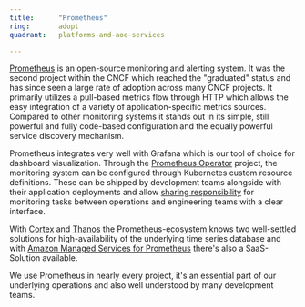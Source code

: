 ```yaml
---
title:      "Prometheus"
ring:       adopt
quadrant:   platforms-and-aoe-services

---
```


[Prometheus](https://prometheus.io) is an open-source monitoring and alerting system. It was the second project within the CNCF which reached the "graduated" status and has since seen a large rate of adoption across many CNCF projects. It primarily utilizes a pull-based metrics flow through HTTP which allows the easy integration of a variety of application-specific metrics sources. Compared to other monitoring systems it stands out in its simple, still powerful and fully code-based configuration and the equally powerful service discovery mechanism.

Prometheus integrates very well with Grafana which is our tool of choice for dashboard visualization. Through the [Prometheus Operator](https://github.com/prometheus-operator/prometheus-operator) project, the monitoring system can be configured through Kubernetes custom resource definitions. These can be shipped by development teams alongside with their application deployments and allow [sharing responsibility](https://www.aoe.com/techradar/methods-and-patterns/shared-responsibility.html) for monitoring tasks between operations and engineering teams with a clear interface.

With [Cortex](https://cortexmetrics.io/) and [Thanos](https://thanos.io/) the Prometheus-ecosystem knows two well-settled solutions for high-availability of the underlying time series database and with [Amazon Managed Services for Prometheus](https://aws.amazon.com/en/prometheus/) there's also a SaaS-Solution available.

We use Prometheus in nearly every project, it's an essential part of our underlying operations and also well understood by many development teams.
